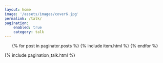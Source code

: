 ```yaml
---
layout: home
image: '/assets/images/cover6.jpg'
permalink: /talk/
pagination:
    enabled: true
    category: talk
---
```


<script>
    $("#menu li").removeClass("active").eq(1).addClass("active");
</script>

<ul id="post-list">
    {% for post in paginator.posts %}
        {% include item.html %}
    {% endfor %}
</ul>

{% include pagination_talk.html %}
